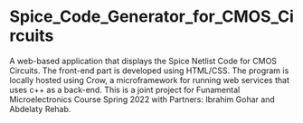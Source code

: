# Spice_Code_Generator_for_CMOS_Circuits
A web-based application that displays the Spice Netlist Code for CMOS Circuits. The front-end part is developed using HTML/CSS. The program is locally hosted using Crow, a microframework for running web services that uses c++ as a back-end.
This is a joint project for Funamental Microelectronics Course Spring 2022 with Partners: Ibrahim Gohar and Abdelaty Rehab.
